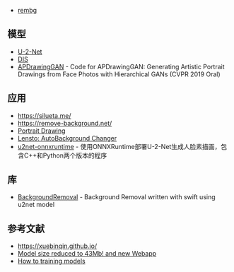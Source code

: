 - [rembg](https://github.com/danielgatis/rembg)

## 模型

- [U-2-Net](https://github.com/xuebinqin/U-2-Net)
- [DIS](https://github.com/xuebinqin/DIS)
- [APDrawingGAN](https://github.com/yiranran/APDrawingGAN) - Code for APDrawingGAN: Generating Artistic Portrait Drawings from Face Photos with Hierarchical GANs (CVPR 2019 Oral)

## 应用

- https://silueta.me/
- https://remove-background.net/
- [Portrait Drawing](https://apps.apple.com/us/app/portrait-drawing/id1623269600)
- [Lensto: AutoBackground Changer](https://apps.apple.com/in/app/lensto-autobackground-changer/id1574844033)
- [u2net-onnxruntime](https://github.com/hpc203/u2net-onnxruntime) - 使用ONNXRuntime部署U-2-Net生成人脸素描画，包含C++和Python两个版本的程序

## 库

- [BackgroundRemoval](https://github.com/Ezaldeen99/BackgroundRemoval) - Background Removal written with swift using u2net model

## 参考文献

- https://xuebinqin.github.io/
- [Model size reduced to 43Mb! and new Webapp](https://github.com/xuebinqin/U-2-Net/issues/295)
- [How to training models](https://github.com/danielgatis/rembg/issues/193)
